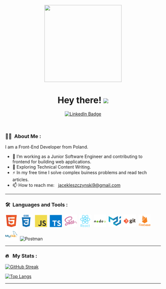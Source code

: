 <p align="center"><img src="https://media.giphy.com/media/26xBzu2ogAunL19hS/giphy-downsized.gif" width="250" height="250"  /></p>


<h1 align="center">Hey there! <img src="https://media.giphy.com/media/hvRJCLFzcasrR4ia7z/giphy.gif" width="40"></h1>

<p align="center">
<a href="https://www.linkedin.com/in/jacek-leszczynski9"><img src="https://img.shields.io/badge/LinkedIn-blue?style=for-the-badge&logo=linkedin&logoColor=white" alt="LinkedIn Badge"></a>
</p>
<p align="center"><img src="https://komarev.com/ghpvc/?username=FrontJSack&style=flat-square&color=blue" alt=""></p>

### :woman_technologist: &nbsp;About Me :

I am a Front-End Developer from Poland.

- 🔭 I’m working as a Junior Software Engineer and contributing to frontend for building web applications.
- 🌱 Exploring Technical Content Writing.
- ⚡ In my free time I solve complex buiness problems and read tech articles.
- 📫 How to reach me: &nbsp; <a href="mailto:jacekleszczynski9@gmail.com">jacekleszczynski9@gmail.com</a>

---

### 🛠 &nbsp;Languages and Tools :

<p>
<img src="https://github.com/devicons/devicon/blob/master/icons/html5/html5-original.svg" title="HTML5" alt="HTML" width="40" height="40"/>&nbsp;
<img src="https://github.com/devicons/devicon/blob/master/icons/css3/css3-plain-wordmark.svg"  title="CSS3" alt="CSS" width="40" height="40"/>&nbsp;
<img src="https://github.com/devicons/devicon/blob/master/icons/javascript/javascript-original.svg" title="JavaScript" alt="JavaScript" width="40" height="40"/>&nbsp;
<img src="https://github.com/devicons/devicon/blob/master/icons/typescript/typescript-original.svg" title="Typescript" **alt="Typescript" width="40" height="40"/>&nbsp;
<img src="https://github.com/devicons/devicon/blob/master/icons/sass/sass-original.svg" title="Scss" **alt="Scss" width="40" height="40"/>&nbsp;
<img src="https://github.com/devicons/devicon/blob/master/icons/react/react-original-wordmark.svg" title="React" alt="React" width="40" height="40"/>&nbsp;
<img src="https://github.com/devicons/devicon/blob/master/icons/nodejs/nodejs-original-wordmark.svg" title="NodeJS" alt="NodeJS" width="40" height="40"/>&nbsp;
<img src="https://github.com/devicons/devicon/blob/master/icons/materialui/materialui-original.svg" title="Material UI" alt="Material UI" width="40" height="40"/>&nbsp;
<img src="https://github.com/devicons/devicon/blob/master/icons/git/git-original-wordmark.svg" title="Git" **alt="Git" width="40" height="40"/>&nbsp;
<img src="https://github.com/devicons/devicon/blob/master/icons/firebase/firebase-plain-wordmark.svg" title="Firebase" alt="Firebase" width="40" height="40"/>&nbsp;
<img src="https://github.com/devicons/devicon/blob/master/icons/mysql/mysql-original-wordmark.svg" title="MySQL"  alt="MySQL" width="40" height="40"/>&nbsp;
<img src="https://www.vectorlogo.zone/logos/getpostman/getpostman-icon.svg" title="Postman"  alt="Postman" width="40" height="40"/>&nbsp;
</p>

---

### 🔥 &nbsp; My Stats :
[![GitHub Streak](http://github-readme-streak-stats.herokuapp.com?user=FrontJSack&theme=dark&background=000000)](https://git.io/streak-stats)

[![Top Langs](https://github-readme-stats.vercel.app/api/top-langs/?username=FrontJSack&layout=compact&theme=vision-friendly-dark)](https://github.com/anuraghazra/github-readme-stats)

---
